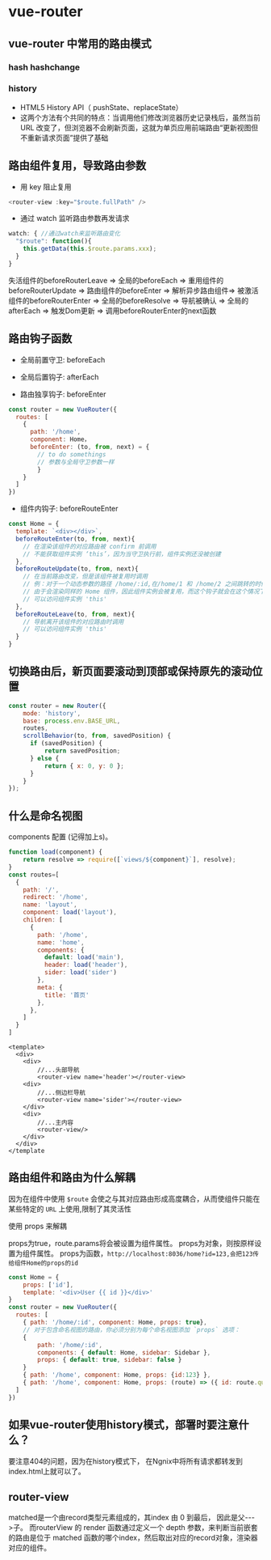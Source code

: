 # vue-router

## vue-router 中常用的路由模式
### hash hashchange

### history 
  - HTML5 History API（ pushState、replaceState）
  - 这两个方法有个共同的特点：当调用他们修改浏览器历史记录栈后，虽然当前 URL 改变了，但浏览器不会刷新页面，这就为单页应用前端路由“更新视图但不重新请求页面”提供了基础

## 路由组件复用，导致路由参数
- 用 key 阻止复用
```js
<router-view :key="$route.fullPath" />
```
- 通过 watch 监听路由参数再发请求

```js
watch: { //通过watch来监听路由变化
  "$route": function(){
    this.getData(this.$route.params.xxx);
  }
}
```

失活组件的beforeRouterLeave => 
  全局的beforeEach => 
  重用组件的beforeRouterUpdate => 
  路由组件的beforeEnter => 解析异步路由组件=>
  被激活组件的beforeRouterEnter => 
  全局的beforeResolve => 
  导航被确认 => 
  全局的afterEach => 
  触发Dom更新 => 
调用beforeRouterEnter的next函数

## 路由钩子函数

- 全局前置守卫: beforeEach
- 全局后置钩子: afterEach

- 路由独享钩子: beforeEnter

```js
const router = new VueRouter({
  routes: [
    {
      path: '/home',
      component: Home，
      beforeEnter: (to, from, next) = {
        // to do somethings
        // 参数与全局守卫参数一样
    	}
    }
  ]
})
```

- 组件内钩子: beforeRouteEnter
```js
const Home = {
  template: `<div></div>`,
  beforeRouteEnter(to, from, next){
    // 在渲染该组件的对应路由被 confirm 前调用
    // 不能获取组件实例 ‘this’，因为当守卫执行前，组件实例还没被创建
  },
  beforeRouteUpdate(to, from, next){
    // 在当前路由改变，但是该组件被复用时调用
    // 例：对于一个动态参数的路径 /home/:id,在/home/1 和 /home/2 之间跳转的时候
    // 由于会渲染同样的 Home 组件，因此组件实例会被复用，而这个钩子就会在这个情况下被调用。
    // 可以访问组件实例 'this'
  },
  beforeRouteLeave(to, from, next){
    // 导航离开该组件的对应路由时调用
    // 可以访问组件实例 'this'
  }
}
```

## 切换路由后，新页面要滚动到顶部或保持原先的滚动位置
```js
const router = new Router({
    mode: 'history',
    base: process.env.BASE_URL,
    routes,
    scrollBehavior(to, from, savedPosition) {
      if (savedPosition) {
          return savedPosition;
      } else {
          return { x: 0, y: 0 };
      }
    }
});
```

## 什么是命名视图
components 配置 (记得加上s)。
```js
function load(component) {
    return resolve => require([`views/${component}`], resolve);
}
const routes=[
  {
    path: '/',
    redirect: '/home',
    name: 'layout',
    component: load('layout'),
    children: [
      {
        path: '/home',
        name: 'home',
        components: {
          default: load('main'),
          header: load('header'),
          sider: load('sider')
        },
        meta: {
          title: '首页'
        },
      },
    ]
  }
]

```

```vue
<template>
  <div>
    <div>
        //...头部导航
        <router-view name='header'></router-view>
    <div>
        //...侧边栏导航
        <router-view name='sider'></router-view>
    </div>
    <div>
        //...主内容
        <router-view/>
    </div>
  </div>
</template
```

## 路由组件和路由为什么解耦

因为在组件中使用 `$route` 会使之与其对应路由形成高度耦合，从而使组件只能在某些特定的 `URL` 上使用,限制了其灵活性

使用 props 来解耦

props为true，route.params将会被设置为组件属性。
props为对象，则按原样设置为组件属性。
props为函数，`http://localhost:8036/home?id=123,会把123传给组件Home的props的id`

```js
const Home = {
    props: ['id'],
    template: '<div>User {{ id }}</div>'
}
const router = new VueRouter({
  routes: [
    { path: '/home/:id', component: Home, props: true},
    // 对于包含命名视图的路由，你必须分别为每个命名视图添加 `props` 选项：
    {
        path: '/home/:id',
        components: { default: Home, sidebar: Sidebar },
        props: { default: true, sidebar: false }
    }
    { path: '/home', component: Home, props: {id:123} },
    { path: '/home', component: Home, props: (route) => ({ id: route.query.id }) },
  ]
})

```

## 如果vue-router使用history模式，部署时要注意什么？

要注意404的问题，因为在history模式下， 在Ngnix中将所有请求都转发到index.html上就可以了。

## router-view
matched是一个由record类型元素组成的，其index 由 0 到最后， 因此是父--->子。
而routerView 的 render 函数通过定义一个 depth 参数，来判断当前嵌套的路由是位于 matched 函数的哪个index，然后取出对应的record对象，渲染器对应的组件。
